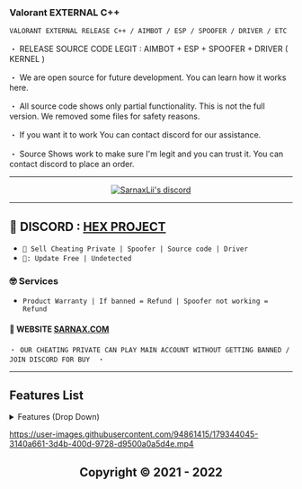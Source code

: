 ###  Valorant EXTERNAL  C++ 
```sh-session
VALORANT EXTERNAL RELEASE C++ / AIMBOT / ESP / SPOOFER / DRIVER / ETC
```
・ RELEASE SOURCE CODE LEGIT : AIMBOT + ESP + SPOOFER + DRIVER ( KERNEL )

・ We are open source for future development. You can learn how it works here.

・ All source code shows only partial functionality. This is not the full version. We removed some files for safety reasons.

・ If you want it to work You can contact discord for our assistance.

・ Source Shows work to make sure I'm legit and you can trust it. You can contact discord to place an order.
***
  <p align="center">
    <a href="https://discord.com/users/943374631644045363">
        <img title="Sarnax discord" alt="SarnaxLii's discord" src="https://discord.c99.nl/widget/theme-3/943374631644045363.png"/>
    </a>
</p>


***
 
## 📕 DISCORD : [HEX PROJECT](https://discord.gg/7vVb9g7FGT) 

* ` 🛒 Sell Cheating Private | Spoofer | Source code | Driver `
* ` 📌: Update Free | Undetected ` 

### 🤓 Services 

* ` Product Warranty | If banned = Refund | Spoofer not working = Refund `


#### 📝 WEBSITE [SARNAX.COM](https://sarnax.xyz)

 ```sh-session
・ OUR CHEATING PRIVATE CAN PLAY MAIN ACCOUNT WITHOUT GETTING BANNED / JOIN DISCORD FOR BUY  ・
```                

***      
                           
## Features List
<details>
<summary>Features (Drop Down)</summary>
  
### [1] : AIMBOT
  * You can define your own shortcut keys.
  * can choose to lock the location  ( Head / Body / foot )
  * Smooth
  
### [2] : ESP 
  * 2D , 3D , SKELTON , BOX 
  * You can turn the feature on and off by yourself
  * Set the value to be able to show the distance you want to display.
  
### [3] : MISC
    * Crosshair 
    * Save Config
  
### [4] : SPOOFER
      * Soon
  </details>
  

https://user-images.githubusercontent.com/94861415/179344045-3140a661-3d4b-400d-9728-d9500a0a5d4e.mp4







<h2 align="center"> Copyright © 2021 - 2022
